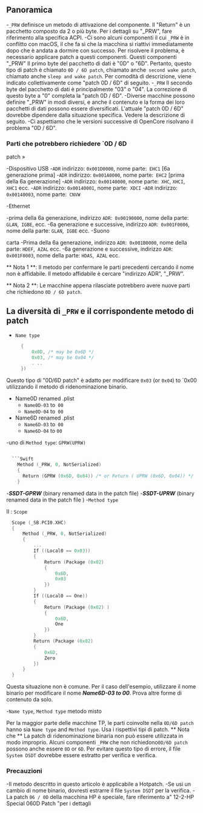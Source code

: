 ## Panoramica

-`_PRW` definisce un metodo di attivazione del componente. Il "Return" è un pacchetto composto da 2 o più byte. Per i dettagli su "_PRW", fare riferimento alla specifica ACPI.
-Ci sono alcuni componenti il ​​cui `_PRW` è in conflitto con macOS, il che fa sì che la macchina si riattivi immediatamente dopo che è andata a dormire con successo. Per risolvere il problema, è necessario applicare patch a questi componenti. Questi componenti "_PRW" Il primo byte del pacchetto di dati è "0D" o "6D". Pertanto, questo tipo di patch è chiamato `0D / 6D patch`, chiamato anche` second wake patch`, chiamato anche `sleep and wake patch`. Per comodità di descrizione, viene indicato collettivamente come "patch 0D / 6D" di seguito.
-`_PRW` Il secondo byte del pacchetto di dati è principalmente "03" o "04". La correzione di questo byte a "0" completa la "patch 0D / 6D".
-Diverse macchine possono definire "_PRW" in modi diversi, e anche il contenuto e la forma dei loro pacchetti di dati possono essere diversificati. L'attuale "patch 0D / 6D" dovrebbe dipendere dalla situazione specifica. Vedere la descrizione di seguito.
-Ci aspettiamo che le versioni successive di OpenCore risolvano il problema "0D / 6D".

### Parti che potrebbero richiedere `0D / 6D
  patch »

-Dispositivo USB
-`ADR` indirizzo: `0x001D0000`, nome parte:` EHC1` [6a generazione prima]
  -`ADR` indirizzo: `0x001A0000`, nome parte:` EHC2` [prima della 6a generazione]
  -`ADR` indirizzo: `0x00140000`, nome parte:` XHC`, `XHCI`,` XHC1` ecc.
  -`ADR` indirizzo: `0x00140001`, nome parte:` XDCI`
  -`ADR` indirizzo: `0x00140003`, nome parte:` CNVW`

-Ethernet

  -prima della 6a generazione, indirizzo `ADR`:` 0x00190000`, nome della parte: `GLAN`,` IGBE`, ecc.
  -6a generazione e successive, indirizzo `ADR`:` 0x001F0006`, nome della parte: `GLAN`,` IGBE` ecc.
  -Suono

carta
-Prima della 6a generazione, indirizzo `ADR`:` 0x001B0000`, nome della parte: `HDEF`,` AZAL` ecc.
  -6a generazione e successive, indirizzo `ADR`:` 0x001F0003`, nome della parte: `HDAS`,` AZAL` ecc.

  ** Nota 1 **: Il metodo per confermare le parti precedenti cercando il nome non è affidabile. Il metodo affidabile è cercare "indirizzo ADR", "_PRW".

  ** Nota 2 **: Le macchine appena rilasciate potrebbero avere nuove parti che richiedono `0D / 6D patch`.

## La diversità di `_PRW` e il corrispondente metodo di patch

- 
    `Name type` 

  ```Swift Name (_PRW, Package (0x02) 
    { 
        0x0D, /* may be 0x6D */ 
        0x03, /* may be 0x04 */ 
        . .. 
    }) 
  ```

Questo tipo di "0D/6D patch" è adatto per modificare `0x03` (or `0x04`) to `0x00 utilizzando il metodo di ridenominazione binario.

- Name0D renamed .plist 
  - `Name0D-03` to` 00` 
  - `Name0D-04` to` 00` 
- Name6D renamed .plist 
  - `Name6D-03` to` 00` 
  - `Name6D-04` to `00` 

-uno di `Method type`: `GPRW(UPRW)` 

```Swift 

  ```Swift 
    Method (_PRW, 0, NotSerialized) 
    { 
      Return (GPRW (0x6D, 0x04)) /* or Return ( UPRW (0x6D, 0x04)) */ 
    } 
  ``` 
  -***SSDT-GPRW*** (binary renamed data in the patch file) 
  -***SSDT-UPRW*** (binary renamed data in the patch file ) -`Method type`

Ⅱ : `Scope` 

  ```Swift 
    Scope (_SB.PCI0.XHC) 
    {
        Method (_PRW, 0, NotSerialized) 
        { 
            ... 
            If ((Local0 == 0x03)) 
            { 
                Return (Package (0x02) 
                { 
                    0x6D, 
                    0x03 
                }) 
            } 
            If ((Local0 == One)) 
            { 
                Return (Package (0x02) ) 
                { 
                    0x6D, 
                    One 
                }) 
            } 
            Return (Package (0x02) 
            { 
                0x6D, 
                Zero
            }) 
        } 
    } 
  ``` 

Questa situazione non è comune. Per il caso dell'esempio, utilizzare il nome binario per modificare il nome ***Name6D-03 to 00***. Prova altre forme di contenuto da solo.

-`Name type`, `Method type` metodo misto

   Per la maggior parte delle macchine TP, le parti coinvolte nella `0D/6D patch` hanno sia `Name type` and `Method type`. Usa i rispettivi tipi di patch. ** Nota che ** La patch di ridenominazione binaria non può essere utilizzata in modo improprio. Alcuni componenti `_PRW` che non richiedono`0D/6D patch`  possono anche essere `0D` or `6D`.  Per evitare questo tipo di errore, il file `System DSDT` dovrebbe essere estratto per verifica e verifica.

### Precauzioni

-Il metodo descritto in questo articolo è applicabile a Hotpatch.
-Se usi un cambio di nome binario, dovresti estrarre il file `System DSDT` per la verifica.
-La patch `06 / 0D` della macchina HP è speciale, fare riferimento a" 12-2-HP Special 060D Patch "per i dettagli
